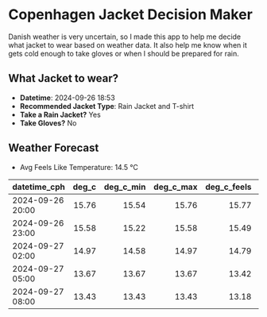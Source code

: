 
# Copenhagen Jacket Decision Maker

Danish weather is very uncertain, so I made this app to help me decide what jacket to wear based on weather data. 
It also help me know when it gets cold enough to take gloves or when I should be prepared for rain.

## What Jacket to wear?

- **Datetime**: 2024-09-26 18:53
- **Recommended Jacket Type**: Rain Jacket and T-shirt
- **Take a Rain Jacket?** Yes
- **Take Gloves?** No

## Weather Forecast
- Avg Feels Like Temperature: 14.5 °C

| datetime_cph     |   deg_c |   deg_c_min |   deg_c_max |   deg_c_feels | weather   | wind   | rain   |
|:-----------------|--------:|------------:|------------:|--------------:|:----------|:-------|:-------|
| 2024-09-26 20:00 |   15.76 |       15.54 |       15.76 |         15.77 | Rain      | High   | Low    |
| 2024-09-26 23:00 |   15.58 |       15.22 |       15.58 |         15.49 | Clouds    | High   | None   |
| 2024-09-27 02:00 |   14.97 |       14.58 |       14.97 |         14.79 | Clouds    | High   | None   |
| 2024-09-27 05:00 |   13.67 |       13.67 |       13.67 |         13.42 | Rain      | High   | Low    |
| 2024-09-27 08:00 |   13.43 |       13.43 |       13.43 |         13.18 | Rain      | High   | Low    |
        
